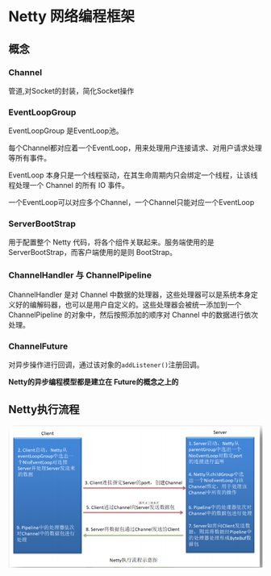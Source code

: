 # Netty 网络编程框架

## 概念
### Channel
管道,对Socket的封装，简化Socket操作
### EventLoopGroup
EventLoopGroup 是EventLoop池。

每个Channel都对应着一个EventLoop，用来处理用户连接请求、对用户请求处理等所有事件。

EventLoop 本身只是一个线程驱动，在其生命周期内只会绑定一个线程，让该线程处理一个 Channel 的所有 IO 事件。

一个EventLoop可以对应多个Channel，一个Channel只能对应一个EventLoop
### ServerBootStrap
用于配置整个 Netty 代码，将各个组件关联起来。服务端使用的是 ServerBootStrap，而客户端使用的是则 BootStrap。
###  ChannelHandler 与 ChannelPipeline
ChannelHandler 是对 Channel 中数据的处理器，这些处理器可以是系统本身定义好的编解码器，也可以是用户自定义的。这些处理器会被统一添加到一个 ChannelPipeline 的对象中，然后按照添加的顺序对 Channel 中的数据进行依次处理。
### ChannelFuture
对异步操作进行回调，通过该对象的`addListener()`注册回调。

**Netty的异步编程模型都是建立在 Future的概念之上的**

## Netty执行流程
![](../img/netty流程.png)
